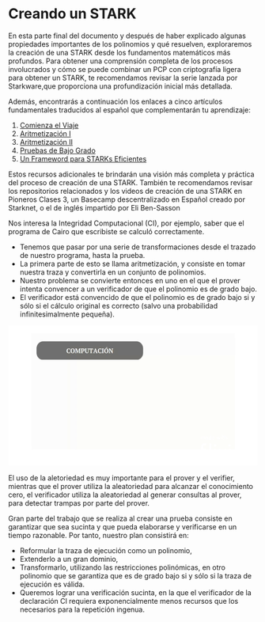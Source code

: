 # Creando un STARK
En esta parte final del documento y después de haber explicado algunas propiedades  importantes de los polinomios y qué resuelven, exploraremos la creación de una STARK desde los fundamentos matemáticos más profundos. Para obtener una comprensión completa de los procesos involucrados y cómo se puede combinar un PCP con criptografía ligera para obtener un STARK, te recomendamos revisar la serie lanzada por Starkware,que proporciona una profundización inicial más detallada.

Además, encontrarás a continuación los enlaces a cinco artículos fundamentales  traducidos al español que complementarán tu aprendizaje:

1. [Comienza el Viaje](https://github.com/Starknet-Es/Maths-StarknetEs/blob/main/Gu%C3%ADas%20Oficiales/Comienza%20el%20viaje.md)
2. [Aritmetización I](https://github.com/Starknet-Es/Maths-StarknetEs/blob/main/Gu%C3%ADas%20Oficiales/Aritmetizaci%C3%B3n%20I.md)
3. [Aritmetización II](https://github.com/Starknet-Es/Maths-StarknetEs/blob/main/Gu%C3%ADas%20Oficiales/Aritmetizaci%C3%B3n%20II.md)
4. [Pruebas de Bajo Grado](https://github.com/Starknet-Es/Maths-StarknetEs/blob/main/Gu%C3%ADas%20Oficiales/Prueba%20de%20bajo%20grado.md)
5. [Un Frameword para STARKs Eficientes](https://github.com/Starknet-Es/Maths-StarknetEs/blob/main/Gu%C3%ADas%20Oficiales/Un%20marco%20para%20STARKs%20eficientes.md)

Estos recursos adicionales te brindarán una visión más completa y práctica del proceso de creación de una STARK. También te recomendamos revisar los repositorios relacionados y los videos de creación de una STARK en Pioneros Clases 3, un Basecamp descentralizado en Español creado por Starknet, o el de inglés impartido por Eli Ben-Sasson

Nos interesa la Integridad Computacional (CI), por ejemplo, saber que el programa de Cairo que escribiste se calculó correctamente.

* Tenemos que pasar por una serie de transformaciones desde el trazado de nuestro programa, hasta la prueba.
* La primera parte de esto se llama aritmetización, y consiste en tomar nuestra traza y convertirla en un conjunto de polinomios.
* Nuestro problema se convierte entonces en uno en el que el prover intenta convencer a un verificador de que el polinomio es de grado bajo.
* El verificador está convencido de que el polinomio es de grado bajo si y sólo si el cálculo original es correcto (salvo una probabilidad infinitesimalmente pequeña).

![graph](./assets/Stark_5.gif)
<div align="center">
<em></em>
</div>

El uso de la aletoriedad es muy importante para el prover y el verifier, mientras que el prover utiliza la aleatoriedad para alcanzar el conocimiento cero, el verificador utiliza la aleatoriedad al generar consultas al prover, para detectar trampas por parte del prover.

Gran parte del trabajo que se realiza al crear una prueba consiste en garantizar que sea sucinta y que pueda elaborarse y verificarse en un tiempo razonable. Por tanto, nuestro plan consistirá en:

* Reformular la traza de ejecución como un polinomio,
* Extenderlo a un gran dominio,
* Transformarlo, utilizando las restricciones polinómicas, en otro polinomio que se garantiza que es de grado bajo si y sólo si la traza de ejecución es válida.
* Queremos lograr una verificación sucinta, en la que el verificador de la declaración CI requiera exponencialmente menos recursos que los necesarios para la repetición ingenua.

